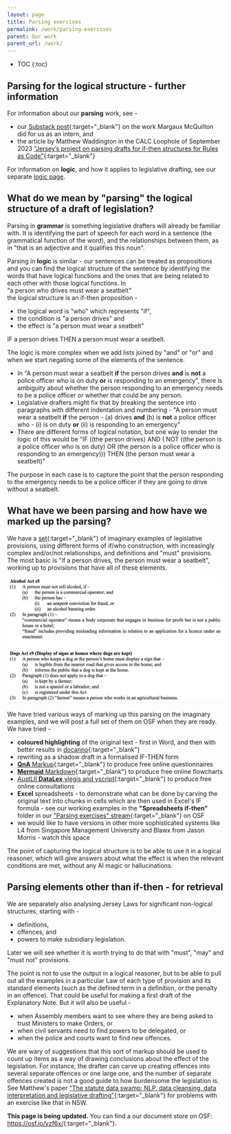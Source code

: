 ```yaml
---
layout: page
title: Parsing exercises
permalink: /work/parsing-exercises
parent: Our work
parent_url: /work/
---
```


* TOC 
{:toc}

## Parsing for the logical structure - further information 

For information about our **parsing** work, see -
* our [Substack post](https://digitallegislation.substack.com/p/news-from-the-computer-readable-legislation?utm_source=profile&utm_medium=reader2){:target="_blank"} on the work Margaux McQuilton did for us as an intern, and
* the article by Matthew Waddington in the CALC Loophole of September 2023 ["Jersey’s project on parsing drafts for if-then structures for Rules as Code"](https://www.calc.ngo/sites/default/files/loophole/Loophole%20-%202023-02%20%282023-09-06%29.pdf){:target="_blank"}

For information on **logic**, and how it applies to legislative drafting, see our separate [logic page](/logic).

## What do we mean by "parsing" the logical structure of a draft of legislation?
Parsing in **grammar** is something legislative drafters will already be familiar with. It is identifying the part of speech for each word in a sentence \(the grammatical function of the word\), and the relationships between them, as in "that is an adjective and it qualifies this noun". 

Parsing in **logic** is similar - our sentences can be treated as propositions and you can find the logical structure of the sentence by identifying the words that have logical functions and the ones that are being related to each other with those logical functions. In  
"a person who drives must wear a seatbelt"  
the logical structure is an if-then proposition - 
* the logical word is "who" which represents "if",
* the condition is "a person drives" and
* the effect is "a person must wear a seatbelt"

IF a person drives THEN a person must wear a seatbelt. 

The logic is more complex when we add lists joined by "and" or "or" and when we start negating some of the elements of the sentence. 
* In "A person must wear a seatbelt **if** the person drives **and** is **not** a police officer who is on duty **or** is responding to an emergency", there is ambiguity about whether the person responding to an emergency needs to be a police officer or whether that could be any person.
* Legislative drafters might fix that by breaking the sentence into paragraphs with different indentation and numbering - "A person must wear a seatbelt **if** the person - \(a\) drives **and** \(b\) is **not** a police officer who - \(i\) is on duty **or** \(ii\) is responding to an emergency"
* There are different forms of logical notation, but one way to render the logic of this would be "IF ((the person drives) AND ( NOT ((the person is a police officer who is on duty) OR (the person is a police officer who is responding to an emergency))) THEN (the person must wear a seatbelt)"

The purpose in each case is to capture the point that the person responding to the emergency needs to be a police officer if they are going to drive without a seatbelt.

## What have we been parsing and how have we marked up the parsing?
We have a [set](https://osf.io/rjduz){:target="_blank"} of imaginary examples of legislative provisions, using different forms of if/who construction, with increasingly complex and/or/not relationships, and definitions and "must" provisions. The most basic is "if a person drives, the person must wear a seatbelt", working up to provisions that have all of these elements.

![Example imaginary provisions with if-and-or-not, definitions, must and offences](/images/AlcoholDogExamples.png)

We have tried various ways of marking up this parsing on the imaginary examples, and we will post a full set of them on OSF when they are ready. We have tried -
* **coloured highlighting** of the original text - first in Word, and then with better results in [docanno](https://doccano.github.io/doccano/){:target="_blank"}
* rewriting as a shadow draft in a formalised IF-THEN form
* [**QnA** Markup](https://www.qnamarkup.org){:target="_blank"} to produce free online questionnaires
* [**Mermaid** Markdown](https://mermaid.js.org){:target="_blank"} to produce free online flowcharts
* [AustLII **DataLex** ylegis and yscript](https://datalex.org){:target="_blank"} to produce free online consultations
* **Excel** spreadsheets - to demonstrate what can be done by carving the original text into chunks in cells which are then used in Excel's IF formula - see our working examples in the **"Spreadsheets if-then"** folder in our ["Parsing exercises" stream](https://osf.io/qg4pb/){:target="_blank"} on OSF
* we would like to have versions in other more sophisticated systems like L4 from Singapore Management University and Blawx from Jason Morris - watch this space

The point of capturing the logical structure is to be able to use it in a logical reasoner, which will give answers about what the effect is when the relevant conditions are met, without any AI magic or hallucinations.

## Parsing elements other than if-then - for retrieval
We are separately also analysing Jersey Laws for significant non-logical structures, starting with -
* definitions,
* offences, and
* powers to make subsidiary legislation. 

Later we will see whether it is worth trying to do that with "must", "may" and "must not" provisions. 

The point is not to use the output in a logical reasoner, but to be able to pull out all the examples in a particular Law of each type of provision and its standard elements (such as the defined term in a definition, or the penalty in an offence). That could be useful for making a first draft of the Explanatory Note. But it will also be useful -
* when Assembly members want to see where they are being asked to trust Ministers to make Orders, or
* when civil servants need to find powers to be delegated, or
* when the police and courts want to find new offences.

We are wary of suggestions that this sort of markup should be used to count up items as a way of drawing conclusions about the effect of the legislation. For instance, the drafter can carve up creating offences into several separate offences or one large one, and the number of separate offences created is not a good guide to how burdensome the legislation is. See Matthew's paper ["The statute data swamp: NLP, data cleansing, data interpretation and legislative drafting"](https://osf.io/preprints/socarxiv/vymhu){:target="_blank"} for problems with an exercise like that in NSW.

**This page is being updated.** You can find a our document store on OSF: <https://osf.io/yzf6x/>{:target="_blank"}.
